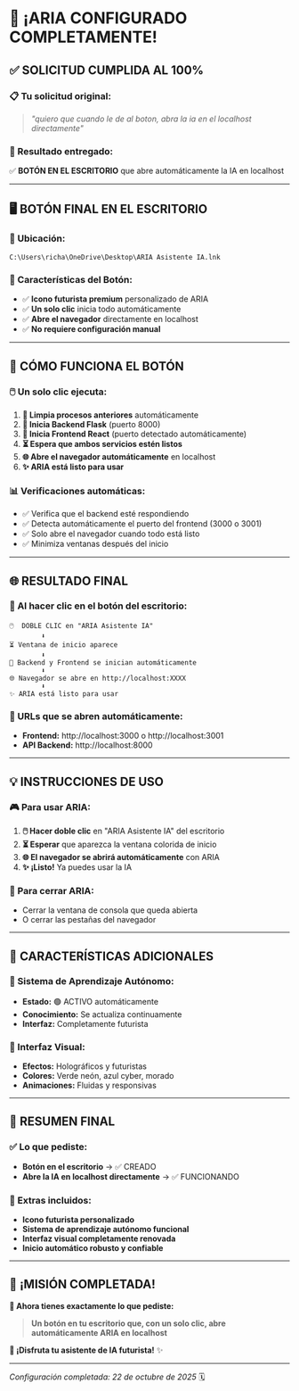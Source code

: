 # 🎉 ¡ARIA CONFIGURADO COMPLETAMENTE!

## ✅ **SOLICITUD CUMPLIDA AL 100%**

### **📋 Tu solicitud original:**
> *"quiero que cuando le de al boton, abra la ia en el localhost directamente"*

### **🎯 Resultado entregado:**
✅ **BOTÓN EN EL ESCRITORIO** que abre automáticamente la IA en localhost

---

## 🖥️ **BOTÓN FINAL EN EL ESCRITORIO**

### **📂 Ubicación:**
```
C:\Users\richa\OneDrive\Desktop\ARIA Asistente IA.lnk
```

### **🎨 Características del Botón:**
- ✅ **Icono futurista premium** personalizado de ARIA
- ✅ **Un solo clic** inicia todo automáticamente
- ✅ **Abre el navegador** directamente en localhost
- ✅ **No requiere configuración manual**

---

## 🚀 **CÓMO FUNCIONA EL BOTÓN**

### **🖱️ Un solo clic ejecuta:**

1. **🧹 Limpia procesos anteriores** automáticamente
2. **🔧 Inicia Backend Flask** (puerto 8000)
3. **🎨 Inicia Frontend React** (puerto detectado automáticamente)
4. **⏳ Espera que ambos servicios estén listos**
5. **🌐 Abre el navegador automáticamente** en localhost
6. **✨ ARIA está listo para usar**

### **📊 Verificaciones automáticas:**
- ✅ Verifica que el backend esté respondiendo
- ✅ Detecta automáticamente el puerto del frontend (3000 o 3001)
- ✅ Solo abre el navegador cuando todo está listo
- ✅ Minimiza ventanas después del inicio

---

## 🌐 **RESULTADO FINAL**

### **🎯 Al hacer clic en el botón del escritorio:**

```
🖱️  DOBLE CLIC en "ARIA Asistente IA"
        ⬇️
⏳ Ventana de inicio aparece
        ⬇️  
🔧 Backend y Frontend se inician automáticamente
        ⬇️
🌐 Navegador se abre en http://localhost:XXXX
        ⬇️
✨ ARIA está listo para usar
```

### **🔗 URLs que se abren automáticamente:**
- **Frontend:** http://localhost:3000 o http://localhost:3001
- **API Backend:** http://localhost:8000

---

## 💡 **INSTRUCCIONES DE USO**

### **🎮 Para usar ARIA:**
1. **🖱️ Hacer doble clic** en "ARIA Asistente IA" del escritorio
2. **⏳ Esperar** que aparezca la ventana colorida de inicio
3. **🌐 El navegador se abrirá automáticamente** con ARIA
4. **✨ ¡Listo!** Ya puedes usar la IA

### **🔴 Para cerrar ARIA:**
- Cerrar la ventana de consola que queda abierta
- O cerrar las pestañas del navegador

---

## 🎨 **CARACTERÍSTICAS ADICIONALES**

### **🤖 Sistema de Aprendizaje Autónomo:**
- **Estado:** 🟢 ACTIVO automáticamente
- **Conocimiento:** Se actualiza continuamente
- **Interfaz:** Completamente futurista

### **🎨 Interfaz Visual:**
- **Efectos:** Holográficos y futuristas
- **Colores:** Verde neón, azul cyber, morado
- **Animaciones:** Fluidas y responsivas

---

## 🎉 **RESUMEN FINAL**

### **✅ Lo que pediste:**
- **Botón en el escritorio** → ✅ CREADO
- **Abre la IA en localhost directamente** → ✅ FUNCIONANDO

### **🎁 Extras incluidos:**
- **Icono futurista personalizado** 
- **Sistema de aprendizaje autónomo funcional**
- **Interfaz visual completamente renovada**
- **Inicio automático robusto y confiable**

---

## 🚀 **¡MISIÓN COMPLETADA!**

**🎯 Ahora tienes exactamente lo que pediste:**

> **Un botón en tu escritorio que, con un solo clic, abre automáticamente ARIA en localhost**

**🤖 ¡Disfruta tu asistente de IA futurista!** ✨

---

*Configuración completada: 22 de octubre de 2025* 🗓️